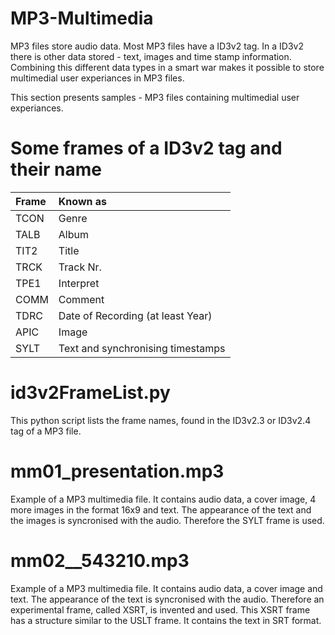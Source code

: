 # MP3-Multimedia

MP3 files store audio data. Most MP3 files have a ID3v2 tag. In a ID3v2 there is other data stored - text, images and time stamp information. Combining this different data types in a smart war makes it possible to store multimedial user experiances in MP3 files.

This section presents samples - MP3 files containing multimedial user experiances.

# Some frames of a ID3v2 tag and their name

| Frame | Known as                           |
|:----- |:---------------------------------- |
| TCON  | Genre                              |
| TALB  | Album                              |
| TIT2  | Title                              |
| TRCK  | Track Nr.                          |
| TPE1  | Interpret                          |
| COMM  | Comment                            |
| TDRC  | Date of Recording (at least Year)  |
| APIC  | Image                              |
| SYLT  | Text and synchronising timestamps  |

# id3v2FrameList.py

This python script lists the frame names, found in the ID3v2.3 or ID3v2.4 tag of a MP3 file.

# mm01_presentation.mp3

Example of a MP3 multimedia file. It contains audio data, a cover image, 4 more images in the format 16x9 and text. The appearance of the text and the images is syncronised with the audio. Therefore the SYLT frame is used. 

# mm02__543210.mp3

Example of a MP3 multimedia file. It contains audio data, a cover image and text. The appearance of the text is syncronised with the audio. Therefore an experimental frame, called XSRT, is invented and used. This XSRT frame has a structure similar to the USLT frame. It contains the text in SRT format.
